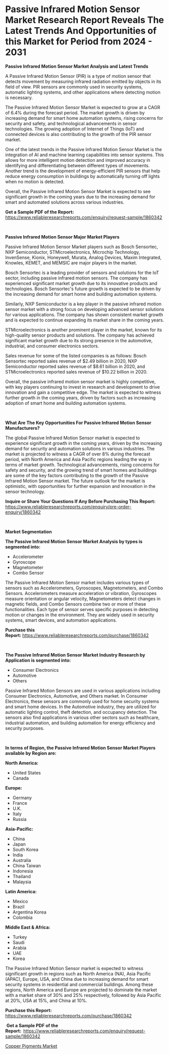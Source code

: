 <p><h1>Passive Infrared Motion Sensor Market Research Report Reveals The Latest Trends And Opportunities of this Market for Period from 2024 - 2031</h1></p><p><strong>Passive Infrared Motion Sensor Market Analysis and Latest Trends</strong></p>
<p><p>A Passive Infrared Motion Sensor (PIR) is a type of motion sensor that detects movement by measuring infrared radiation emitted by objects in its field of view. PIR sensors are commonly used in security systems, automatic lighting systems, and other applications where detecting motion is necessary.</p><p>The Passive Infrared Motion Sensor Market is expected to grow at a CAGR of 6.4% during the forecast period. The market growth is driven by increasing demand for smart home automation systems, rising concerns for security and safety, and technological advancements in sensor technologies. The growing adoption of Internet of Things (IoT) and connected devices is also contributing to the growth of the PIR sensor market.</p><p>One of the latest trends in the Passive Infrared Motion Sensor Market is the integration of AI and machine learning capabilities into sensor systems. This allows for more intelligent motion detection and improved accuracy in identifying and differentiating between different types of movements. Another trend is the development of energy-efficient PIR sensors that help reduce energy consumption in buildings by automatically turning off lights when no motion is detected.</p><p>Overall, the Passive Infrared Motion Sensor Market is expected to see significant growth in the coming years due to the increasing demand for smart and automated solutions across various industries.</p></p>
<p><strong>Get a Sample PDF of the Report:&nbsp;</strong> <a href="https://www.reliableresearchreports.com/enquiry/request-sample/1860342">https://www.reliableresearchreports.com/enquiry/request-sample/1860342</a></p>
<p>&nbsp;</p>
<p><strong>Passive Infrared Motion Sensor Major Market Players</strong></p>
<p><p>Passive Infrared Motion Sensor Market players such as Bosch Sensortec, NXP Semiconductor, STMicroelectronics, Microchip Technology, InvenSense, Kionix, Honeywell, Murata, Analog Devices, Maxim Integrated, Knowles, KEMET, and MEMSIC are major players in the market.</p><p>Bosch Sensortec is a leading provider of sensors and solutions for the IoT sector, including passive infrared motion sensors. The company has experienced significant market growth due to its innovative products and technologies. Bosch Sensortec's future growth is expected to be driven by the increasing demand for smart home and building automation systems.</p><p>Similarly, NXP Semiconductor is a key player in the passive infrared motion sensor market with a strong focus on developing advanced sensor solutions for various applications. The company has shown consistent market growth and is expected to continue expanding its market share in the coming years.</p><p>STMicroelectronics is another prominent player in the market, known for its high-quality sensor products and solutions. The company has achieved significant market growth due to its strong presence in the automotive, industrial, and consumer electronics sectors.</p><p>Sales revenue for some of the listed companies is as follows: Bosch Sensortec reported sales revenue of $2.49 billion in 2020, NXP Semiconductor reported sales revenue of $8.61 billion in 2020, and STMicroelectronics reported sales revenue of $10.22 billion in 2020.</p><p>Overall, the passive infrared motion sensor market is highly competitive, with key players continuing to invest in research and development to drive innovation and gain a competitive edge. The market is expected to witness further growth in the coming years, driven by factors such as increasing adoption of smart home and building automation systems.</p></p>
<p>&nbsp;</p>
<p><strong>What Are The Key Opportunities For Passive Infrared Motion Sensor Manufacturers?</strong></p>
<p><p>The global Passive Infrared Motion Sensor market is expected to experience significant growth in the coming years, driven by the increasing demand for security and automation solutions in various industries. The market is projected to witness a CAGR of over 8% during the forecast period, with North America and Asia Pacific regions leading the way in terms of market growth. Technological advancements, rising concerns for safety and security, and the growing trend of smart homes and buildings are some of the key factors contributing to the growth of the Passive Infrared Motion Sensor market. The future outlook for the market is optimistic, with opportunities for further expansion and innovation in the sensor technology.</p></p>
<p><strong>Inquire or Share Your Questions If Any Before Purchasing This Report:</strong> <a href="https://www.reliableresearchreports.com/enquiry/pre-order-enquiry/1860342">https://www.reliableresearchreports.com/enquiry/pre-order-enquiry/1860342</a></p>
<p>&nbsp;</p>
<p><strong>Market Segmentation</strong></p>
<p><strong>The Passive Infrared Motion Sensor Market Analysis by types is segmented into:</strong></p>
<p><ul><li>Accelerometer</li><li>Gyroscope</li><li>Magnetometer</li><li>Combo Sensor</li></ul></p>
<p><p>The Passive Infrared Motion Sensor market includes various types of sensors such as Accelerometers, Gyroscopes, Magnetometers, and Combo Sensors. Accelerometers measure acceleration or vibration, Gyroscopes measure orientation or angular velocity, Magnetometers detect changes in magnetic fields, and Combo Sensors combine two or more of these functionalities. Each type of sensor serves specific purposes in detecting motion or changes in the environment. They are widely used in security systems, smart devices, and automation applications.</p></p>
<p><strong>Purchase this Report:&nbsp;</strong><a href="https://www.reliableresearchreports.com/purchase/1860342">https://www.reliableresearchreports.com/purchase/1860342</a></p>
<p>&nbsp;</p>
<p><strong>The Passive Infrared Motion Sensor Market Industry Research by Application is segmented into:</strong></p>
<p><ul><li>Consumer Electronics</li><li>Automotive</li><li>Others</li></ul></p>
<p><p>Passive Infrared Motion Sensors are used in various applications including Consumer Electronics, Automotive, and Others market. In Consumer Electronics, these sensors are commonly used for home security systems and smart home devices. In the Automotive industry, they are utilized for automatic lighting control, theft detection, and occupancy detection. The sensors also find applications in various other sectors such as healthcare, industrial automation, and building automation for energy efficiency and security purposes.</p></p>
<p>&nbsp;</p>
<p><strong>In terms of Region, the Passive Infrared Motion Sensor Market Players available by Region are:</strong></p>
<p>
    <p> <strong> North America: </strong>
        <ul>
            <li>United States</li>
            <li>Canada</li>
        </ul>
        </p> 
    <p> <strong> Europe: </strong>
        <ul>
            <li>Germany</li>
            <li>France</li>
            <li>U.K.</li>
            <li>Italy</li>
            <li>Russia</li>
        </ul>
        </p> 
    <p> <strong> Asia-Pacific: </strong>
        <ul>
            <li>China</li>
            <li>Japan</li>
            <li>South Korea</li>
            <li>India</li>
            <li>Australia</li>
            <li>China Taiwan</li>
            <li>Indonesia</li>
            <li>Thailand</li>
            <li>Malaysia</li>
        </ul>
        </p> 
    <p> <strong> Latin America: </strong>
        <ul>
            <li>Mexico</li>
            <li>Brazil</li>
            <li>Argentina Korea</li>
            <li>Colombia</li>
        </ul>
        </p> 
    <p> <strong> Middle East & Africa: </strong>
        <ul>
            <li>Turkey</li>
            <li>Saudi</li>
            <li>Arabia</li>
            <li>UAE</li>
            <li>Korea</li>
        </ul>
    </p>
    </p>
<p><p>The Passive Infrared Motion Sensor market is expected to witness significant growth in regions such as North America (NA), Asia Pacific (APAC), Europe, USA, and China due to increasing demand for smart security systems in residential and commercial buildings. Among these regions, North America and Europe are projected to dominate the market with a market share of 30% and 25% respectively, followed by Asia Pacific at 20%, USA at 15%, and China at 10%.</p></p>
<p><strong>Purchase this Report: </strong><a href="https://www.reliableresearchreports.com/purchase/1860342">https://www.reliableresearchreports.com/purchase/1860342</a></p>
<p>&nbsp;<strong>Get a Sample PDF of the Report:&nbsp;&nbsp;</strong><a href="https://www.reliableresearchreports.com/enquiry/request-sample/1860342">https://www.reliableresearchreports.com/enquiry/request-sample/1860342</a></p>
<p><strong></strong></p>
<p><p><a href="https://skillful-vermicelli-b89.notion.site/Copper-Pigments-Market-Research-Report-Unlocks-Analysis-on-the-Market-Financial-Status-Market-Size--5f8047d08fce4199839939c2dcf772fb">Copper Pigments Market</a></p></p>